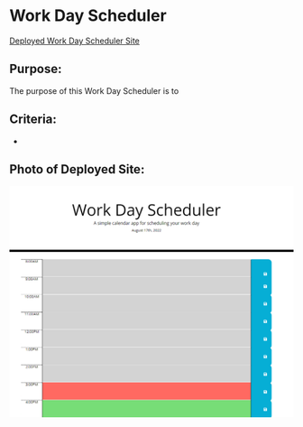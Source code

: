 # Work Day Scheduler

 
[Deployed Work Day Scheduler Site](https://aszpan.github.io/WorkDayScheduler/ "Work Day Scheduler")

## Purpose:

The purpose of this Work Day Scheduler is to 

## Criteria:
- 


## Photo of Deployed Site:
![alt text: Main page of Work Day Scheduler](/main.png)
